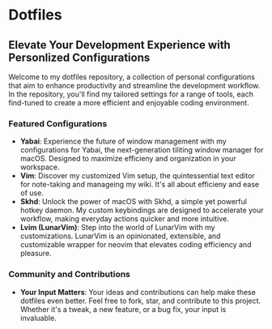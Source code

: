 # Dotfiles
## Elevate Your Development Experience with Personlized Configurations
Welcome to my dotfiles repository, a collection of personal configurations that aim to enhance productivity and streamline the development workflow. In the repository, you'll find my tailored settings for a range of tools, each find-tuned to create a more efficient and enjoyable coding environment.
### Featured Configurations
- **Yabai**: Experience the future of window management with my configurations for Yabai, the next-generation tiliting window manager for macOS. Designed to maximize efficieny and organization in your workspace.
- **Vim**: Discover my customized Vim setup, the quintessential text editor for note-taking and manageing my wiki. It's all about efficieny and ease of use.
- **Skhd**: Unlock the power of macOS with Skhd, a simple yet powerful hotkey daemon. My custom keybindings are designed to accelerate your workflow, making everyday actions quicker and more intuitive.
- **Lvim (LunarVim)**: Step into the world of LunarVim with my customizations. LunarVim is an opinionated, extensible, and customizable wrapper for neovim that elevates coding efficiency and pleasure.
### Community and Contributions
- **Your Input Matters**: Your ideas and contributions can help make these dotfiles even better. Feel free to fork, star, and contribute to this project. Whether it's a tweak, a new feature, or a bug fix, your input is invaluable.
